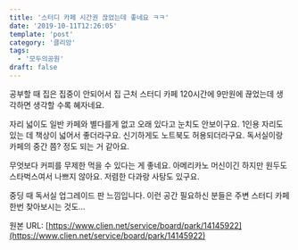 ```yaml
---
title: '스터디 카페 시간권 끊었는데 좋네요 ㅋㅋ'
date: '2019-10-11T12:26:05'
template: 'post'
category: '클리앙'
tags: 
  - '모두의공원'
draft: false
---
```


공부할 때 집은 집중이 안되어서 집 근처 스터디 카페 120시간에 9만원에 끊었는데 생각하면 생각할 수록 혜자네요.

  

자리 넓이도 일반 카페와 별다를게 없고 오래 있다고 눈치도 안보이구요. 1인용 자리도 있는 데 책상이 넓어서 좋더라구요. 신기하게도 노트북도 허용되더라구요. 독서실이랑 카페의 중간 쯤? 정도 되는 거 같아요.

  

무엇보다 커피를 무제한 먹을 수 있다는 게 좋네요. 아메리카노 머신이긴 하지만 원두도 스타벅스여서 나쁘지 않아요. 저렴한 다과랑 사탕도 있구요.

  

중딩 때 독서실 업그레이드 판 느낌입니다. 이런 공간 필요하신 분들은 주변 스터디 카페 한번 찾아보시는 것도...

원본 URL: [https://www.clien.net/service/board/park/14145922](https://www.clien.net/service/board/park/14145922)